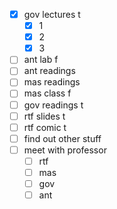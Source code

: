 - [x] gov lectures t
  - [x] 1
  - [x] 2
  - [x] 3
- [ ] ant lab f
- [ ] ant readings
- [ ] mas readings 
- [ ] mas class f 
- [ ] gov readings t
- [ ] rtf slides t
- [ ] rtf comic t
- [ ] find out other stuff
- [ ] meet with professor
  - [ ] rtf
  - [ ] mas
  - [ ] gov
  - [ ] ant